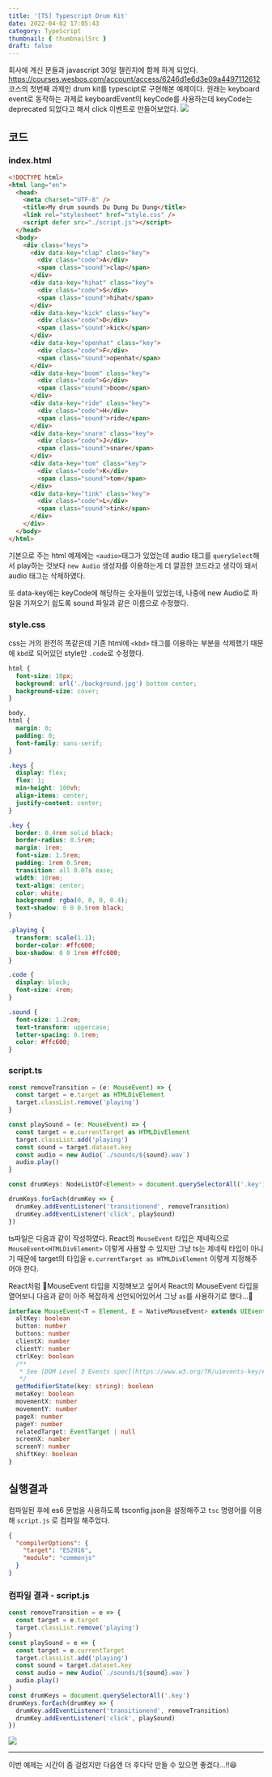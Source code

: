 ```yaml
---
title: '[TS] Typescript Drum Kit'
date: 2022-04-02 17:05:43
category: TypeScript
thumbnail: { thumbnailSrc }
draft: false
---
```


회사에 계신 분들과 javascript 30일 챌린지에 함께 하게 되었다.
https://courses.wesbos.com/account/access/6246d1e6d3e09a4497112612
코스의 첫번째 과제인 drum kit를 typescipt로 구현해본 예제이다. 원래는 keyboard event로 동작하는 과제로 keyboardEvent의 keyCode를 사용하는데 keyCode는 deprecated 되었다고 해서 click 이벤트로 만들어보았다.
![](https://media.vlpt.us/images/chaerin00/post/d88536ec-b109-40fe-9090-242e30629f73/%E1%84%89%E1%85%B3%E1%84%8F%E1%85%B3%E1%84%85%E1%85%B5%E1%86%AB%E1%84%89%E1%85%A3%E1%86%BA%202022-04-02%20%E1%84%8B%E1%85%A9%E1%84%92%E1%85%AE%205.34.53.png)

## 코드

### index.html

```html
<!DOCTYPE html>
<html lang="en">
  <head>
    <meta charset="UTF-8" />
    <title>My drum sounds Du Dung Du Dung</title>
    <link rel="stylesheet" href="style.css" />
    <script defer src="./script.js"></script>
  </head>
  <body>
    <div class="keys">
      <div data-key="clap" class="key">
        <div class="code">A</div>
        <span class="sound">clap</span>
      </div>
      <div data-key="hihat" class="key">
        <div class="code">S</div>
        <span class="sound">hihat</span>
      </div>
      <div data-key="kick" class="key">
        <div class="code">D</div>
        <span class="sound">kick</span>
      </div>
      <div data-key="openhat" class="key">
        <div class="code">F</div>
        <span class="sound">openhat</span>
      </div>
      <div data-key="boom" class="key">
        <div class="code">G</div>
        <span class="sound">boom</span>
      </div>
      <div data-key="ride" class="key">
        <div class="code">H</div>
        <span class="sound">ride</span>
      </div>
      <div data-key="snare" class="key">
        <div class="code">J</div>
        <span class="sound">snare</span>
      </div>
      <div data-key="tom" class="key">
        <div class="code">K</div>
        <span class="sound">tom</span>
      </div>
      <div data-key="tink" class="key">
        <div class="code">L</div>
        <span class="sound">tink</span>
      </div>
    </div>
  </body>
</html>
```

기본으로 주는 html 예제에는 `<audio>`태그가 있었는데 audio 태그를 `querySelect`해서 play하는 것보다 `new Audio` 생성자를 이용하는게 더 깔끔한 코드라고 생각이 돼서 audio 태그는 삭제하였다.

또 data-key에는 keyCode에 해당하는 숫자들이 있었는데, 나중에 new Audio로 파일을 가져오기 쉽도록 sound 파일과 같은 이름으로 수정했다.

### style.css

css는 거의 완전히 똑같은데 기존 html에 `<kbd>` 태그를 이용하는 부분을 삭제했기 때문에 `kbd`로 되어있던 style만 `.code`로 수정했다.

```scss
html {
  font-size: 10px;
  background: url('./background.jpg') bottom center;
  background-size: cover;
}

body,
html {
  margin: 0;
  padding: 0;
  font-family: sans-serif;
}

.keys {
  display: flex;
  flex: 1;
  min-height: 100vh;
  align-items: center;
  justify-content: center;
}

.key {
  border: 0.4rem solid black;
  border-radius: 0.5rem;
  margin: 1rem;
  font-size: 1.5rem;
  padding: 1rem 0.5rem;
  transition: all 0.07s ease;
  width: 10rem;
  text-align: center;
  color: white;
  background: rgba(0, 0, 0, 0.4);
  text-shadow: 0 0 0.5rem black;
}

.playing {
  transform: scale(1.1);
  border-color: #ffc600;
  box-shadow: 0 0 1rem #ffc600;
}

.code {
  display: block;
  font-size: 4rem;
}

.sound {
  font-size: 1.2rem;
  text-transform: uppercase;
  letter-spacing: 0.1rem;
  color: #ffc600;
}
```

### script.ts

```ts
const removeTransition = (e: MouseEvent) => {
  const target = e.target as HTMLDivElement
  target.classList.remove('playing')
}

const playSound = (e: MouseEvent) => {
  const target = e.currentTarget as HTMLDivElement
  target.classList.add('playing')
  const sound = target.dataset.key
  const audio = new Audio(`./sounds/${sound}.wav`)
  audio.play()
}

const drumKeys: NodeListOf<Element> = document.querySelectorAll('.key')

drumKeys.forEach(drumKey => {
  drumKey.addEventListener('transitionend', removeTransition)
  drumKey.addEventListener('click', playSound)
})
```

ts파일은 다음과 같이 작성하였다. React의 `MouseEvent` 타입은 제네릭으로 `MouseEvent<HTMLDivElement>` 이렇게 사용할 수 있지만 그냥 ts는 제네릭 타입이 아니기 때문에 target의 타입을 `e.currentTarget as HTMLDivElement` 이렇게 지정해주어야 한다.

React처럼 MouseEvent 타입을 지정해보고 싶어서 React의 MouseEvent 타입을 열어보니 다음과 같이 아주 복잡하게 선언되어있어서 그냥 `as`를 사용하기로 했다...🥲

```ts
interface MouseEvent<T = Element, E = NativeMouseEvent> extends UIEvent<T, E> {
  altKey: boolean
  button: number
  buttons: number
  clientX: number
  clientY: number
  ctrlKey: boolean
  /**
   * See [DOM Level 3 Events spec](https://www.w3.org/TR/uievents-key/#keys-modifier). for a list of valid (case-sensitive) arguments to this method.
   */
  getModifierState(key: string): boolean
  metaKey: boolean
  movementX: number
  movementY: number
  pageX: number
  pageY: number
  relatedTarget: EventTarget | null
  screenX: number
  screenY: number
  shiftKey: boolean
}
```

## 실행결과

컴파일된 후에 es6 문법을 사용하도록 tsconfig.json을 설정해주고 `tsc` 명령어를 이용해 `script.js` 로 컴파일 해주었다.

```json
{
  "compilerOptions": {
    "target": "ES2016",
    "module": "commonjs"
  }
}
```

### 컴파일 결과 - script.js

```javascript
const removeTransition = e => {
  const target = e.target
  target.classList.remove('playing')
}
const playSound = e => {
  const target = e.currentTarget
  target.classList.add('playing')
  const sound = target.dataset.key
  const audio = new Audio(`./sounds/${sound}.wav`)
  audio.play()
}
const drumKeys = document.querySelectorAll('.key')
drumKeys.forEach(drumKey => {
  drumKey.addEventListener('transitionend', removeTransition)
  drumKey.addEventListener('click', playSound)
})
```

![](https://media.vlpt.us/images/chaerin00/post/619e98e8-e63d-44bf-b982-1075dbc7ea2e/Apr-02-2022%2017-51-28.gif)

<hr/>
이번 예제는 시간이 좀 걸렸지만 다음엔 더 후다닥 만들 수 있으면 좋겠다...!!😆
